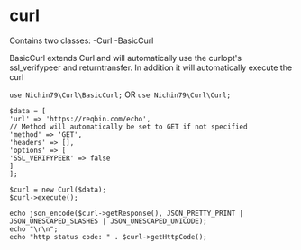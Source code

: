 # curl

Contains two classes:
-Curl
-BasicCurl

BasicCurl extends Curl and will automatically use the curlopt's ssl_verifypeer and returntransfer. In addition it will automatically execute the curl

`use Nichin79\Curl\BasicCurl;`
OR
`use Nichin79\Curl\Curl;`

```
$data = [
'url' => 'https://reqbin.com/echo',
// Method will automatically be set to GET if not specified
'method' => 'GET',
'headers' => [],
'options' => [
'SSL_VERIFYPEER' => false
]
];

$curl = new Curl($data);
$curl->execute();

echo json_encode($curl->getResponse(), JSON_PRETTY_PRINT | JSON_UNESCAPED_SLASHES | JSON_UNESCAPED_UNICODE);
echo "\r\n";
echo "http status code: " . $curl->getHttpCode();
```
